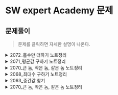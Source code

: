 # SW expert Academy 문제

## 문제풀이 

> 문제를 클릭하면 자세한 설명이 나온다. 

<details>
<summary>2072_홀수만 더하기 노트정리</summary>

* [문제링크](https://swexpertacademy.com/main/code/problem/problemDetail.do?contestProbId=AV5QSEhaA5sDFAUq)

## 삼성 기출문제 2072 홀수만 더하기

|시간제한|메모리제한|정답비율|입력조건|출력조건|
|:---:|:---:|:---:|:---:|:---:|
|30초|256MB|71%|첫 줄에 테스트 케이스의 개수 T가 주어지고, 그 아래로 각 테스트 케이스가 주어진다. 각 테스트 케이스의 첫 번째 줄에는 10개의 수가 주어진다.(모든 수는 0이상 10000이하의 정수)|출력의 각 줄은 '#t'로 시작하고, 공백을 한 칸 둔 다음 정답을 출력한다.(t는 테스트케이스의 번호이며 1부터 시작한다.)

<br>

### 문제

```
10개의 수를 입력 받아, 그 중에서 홀수만 더한 값을 출력하는 프로그램을 작성하라
```

<br>

|예제입력|예제출력|
|:---:|:---:|
|3||
|3 17 1 39 8 41 2 32 99 2|#1 200|
|22 8 5 123 7 2 63 7 3 46|#2 208|
|6 63 2 3 58 76 21 33 8 1|#3 121|

<br>

### 문제풀이 전략

1. 메인 로직 처리 
    - 홀수만 더하는 함수

2. 입력 처리
    -  input 받은뒤 그 수만큼 반복하여 testcase를 받는다.

3. 출력 처리
    - 문제 조건에 맞게 출력한다.


### 답안 전체코드

```python
def oddsum(tcase):
    result = 0
    for j in tcase:
        if j%2==1:
            result+=j
    return result
def 입력():
    n = int(input())
    i=0
    testcase = list()
    while i < n:
        inputNums=list(map(int,input().split()))
        testcase.append(inputNums)
        i += 1
    return testcase

def 출력(testcase):
    num=1
    for tcase in testcase:
        result=oddsum(tcase)
        print('#%d %d'%(num,result))
        num+=1

출력(입력())
```

</details>


<details>
<summary>2071_평균값 구하기 노트정리</summary>

* [문제링크](https://swexpertacademy.com/main/code/problem/problemDetail.do?problemLevel=1&contestProbId=AV5QRnJqA5cDFAUq&categoryId=AV5QRnJqA5cDFAUq&categoryType=CODE&problemTitle=&orderBy=FIRST_REG_DATETIME&selectCodeLang=ALL&select-1=1&pageSize=10&pageIndex=1)

## SW Expert Academy 2071번 평균값 구하기

|시간제한|메모리제한|정답비율|입력조건|출력조건|
|:---:|:---:|:---:|:---:|:---:|
|30초|256MB|68%|가장 첫 줄에는 테스트 케이스의 개수 T가 주어지고, 그 아래로 각 테스트 케이스가 주어진다.각 테스트 케이스의 첫 번째 줄에는 10개의 수가 주어진다.|출력의 각줄은 '#t'로 시작하고, 공백을 한 칸 둔 다음 정답을 출력한다.(t는 테스트 케이스의 번호를 의미하며 1부터 시작한다.)

<br>

### 문제

```
10개의 수를 입력 받아, 평균값을 출력하는 프로그램을 작성하라.

(소수점 첫째 자리에서 반올림한 정수를 출력한다.)
```


<br>

|예제입력|예제출력|
|:---:|:---:|
|3|예제출력2|
|3 17 1 39 8 41 2 32 99 2|#1 24|
|22 8 5 123 7 2 63 7 3 46|#2 29|
|6 63 2 3 58 76 21 33 8 1|#3 27|

<br>

### 문제풀이 전략

1. 메인 로직 처리 
    - 모두 더한뒤 10으로 나누고 round 함수를 이용하여 반올림한다.

2. 입력 처리
    -  input 받은뒤 그 수만큼 반복하여 testcase를 받는다.

3. 출력 처리
    - 문제 조건에 맞게 출력한다.


### 답안 전체코드

```py
def 평균(tcase):
    return round(sum(tcase)/10)
def 입력():
    n = int(input())
    i=0
    testcase = list()
    while i < n:
        inputNums=list(map(int,input().split()))
        testcase.append(inputNums)
        i += 1
    return testcase

def 출력(testcase):
    num=1
    for tcase in testcase:
        result=평균(tcase)
        print('#%d %d'%(num,result))
        num+=1

출력(입력())
```

</details>


<details>
<summary>2070_큰 놈, 작은 놈, 같은 놈 노트정리</summary>

* [문제링크](https://swexpertacademy.com/main/code/problem/problemDetail.do?problemLevel=1&contestProbId=AV5QQ6qqA40DFAUq&categoryId=AV5QQ6qqA40DFAUq&categoryType=CODE&problemTitle=&orderBy=FIRST_REG_DATETIME&selectCodeLang=ALL&select-1=1&pageSize=10&pageIndex=1)

## SW Expert Academy 2070번 큰 놈, 작은 놈, 같은 놈

|시간제한|메모리제한|정답비율|입력조건|출력조건|
|:---:|:---:|:---:|:---:|:---:|
|30초|256MB|82%|문제에표기|문제에표기

<br>

### 문제

```
[문제]

2개의 수를 입력 받아 크기를 비교하여 등호 또는 부등호를 출력하는 프로그램을 작성하라.


[제약 사항]

각 수는 0 이상 10000 이하의 정수이다.


[입력]

가장 첫 줄에는 테스트 케이스의 개수 T가 주어지고, 그 아래로 각 테스트 케이스가 주어진다.

각 테스트 케이스의 첫 번째 줄에는 2개의 수가 주어진다.


[출력]

출력의 각 줄은 '#t'로 시작하고, 공백을 한 칸 둔 다음 정답을 출력한다.

(t는 테스트 케이스의 번호를 의미하며 1부터 시작한다.)
```


<br>

|예제입력|예제출력|
|:---:|:---:|
|3|예제출력|
|3 8|#1 <|
|7 7|#2 =|
|369 123|#3 >|


<br>

### 문제풀이 전략

1. 메인 로직 처리 
    - 케이스만 나눠준다.

2. 입력 처리
    -  input 받은뒤 그 수만큼 반복하여 testcase를 받는다.

3. 출력 처리
    - 문제 조건에 맞게 출력한다.

### 답안 전체코드

```py
def 메인함수(testcase):
    if testcase[0] > testcase[1]:
        return ">"
    elif testcase[0] < testcase[1]:
        return "<"
    else:
        return "="


def 입력():
    n = int(input())
    i = 0
    testcaseList = list()
    while i<n:
        testcaseList.append(list(map(int,input().split())))
        i+=1
    return testcaseList

def 출력(testcaseList):
    n = 1
    for testcase in testcaseList:
        print("#%d %c"%(n,메인함수(testcase)))
        n+=1
출력(입력())
```


</details>


<details>
<summary>2068_최대수 구하기 노트정리</summary>

* [문제링크](https://swexpertacademy.com/main/code/problem/problemDetail.do?problemLevel=1&contestProbId=AV5QQhbqA4QDFAUq&categoryId=AV5QQhbqA4QDFAUq&categoryType=CODE&problemTitle=&orderBy=FIRST_REG_DATETIME&selectCodeLang=PYTHON&select-1=1&pageSize=10&pageIndex=1)

## SW Expert Academy 2068번 최대수 구하기

|시간제한|메모리제한|정답비율|입력조건|출력조건|
|:---:|:---:|:---:|:---:|:---:|
|30초|256MB|86%|문제에표기|문제에표기

<br>

### 문제

```
[문제]

10개의 수를 입력 받아, 그 중에서 가장 큰 수를 출력하는 프로그램을 작성하라.


[제약 사항]

각 수는 0 이상 10000 이하의 정수이다.


[입력]

가장 첫 줄에는 테스트 케이스의 개수 T가 주어지고, 그 아래로 각 테스트 케이스가 주어진다.

각 테스트 케이스의 첫 번째 줄에는 10개의 수가 주어진다.


[출력]

출력의 각 줄은 '#t'로 시작하고, 공백을 한 칸 둔 다음 정답을 출력한다.

(t는 테스트 케이스의 번호를 의미하며 1부터 시작한다.)
```


<br>

|예제입력|예제출력|
|:---:|:---:|
|3|예제출력|
|3 17 1 39 8 41 2 32 99 2|#1 99|
|22 8 5 123 7 2 63 7 3 46|#2 123|
|6 63 2 3 58 76 21 33 8 1|#3 76|

<br>

### 문제풀이 전략

1. 메인 로직 처리 
    - 최대수를 반환한다.

2. 입력 처리
    - input 받은뒤 그 수만큼 반복하여 testcase를 받는다.

3. 출력 처리
    - 문제 조건에 맞게 출력한다.


### 답안 전체코드

```py

def 메인함수(testcase):
    return max(testcase)
    


def 입력():
    n = int(input())
    i = 0
    testcaseList = list()
    while i<n: 
        testcaseList.append(list(map(int,input().split())))
        i+=1
    return testcaseList

def 출력(testcaseList):
    n = 1
    for testcase in testcaseList:
        print("#%d %d"%(n,메인함수(testcase)))
        n+=1

출력(입력())



```

</details>


<details>
<summary>2063_중간값 찾기</summary>

* [문제링크](https://swexpertacademy.com/main/code/problem/problemDetail.do?problemLevel=1&contestProbId=AV5QPsXKA2UDFAUq&categoryId=AV5QPsXKA2UDFAUq&categoryType=CODE&problemTitle=&orderBy=FIRST_REG_DATETIME&selectCodeLang=PYTHON&select-1=1&pageSize=10&pageIndex=1)

## SW Expert Academy 2070번 큰 놈, 작은 놈, 같은 놈

|시간제한|메모리제한|정답비율|입력조건|출력조건|
|:---:|:---:|:---:|:---:|:---:|
|30초|256MB|78%|문제에표기|문제에표기

<br>

### 문제

```
[문제]

중간값은 통계 집단의 수치를 크기 순으로 배열 했을 때 전체의 중앙에 위치하는 수치를 뜻한다.

입력으로 N 개의 점수가 주어졌을 때, 중간값을 출력하라.


[예제]

N이 9 이고, 9개의 점수가 아래와 같이 주어질 경우,

85 72 38 80 69 65 68 96 22

69이 중간값이 된다.


[제약 사항]

1. N은 항상 홀수로 주어진다.

2. N은 9이상 199 이하의 정수이다. (9 ≤ N ≤ 199)


[입력]

입력은 첫 줄에 N 이 주어진다.

둘째 줄에 N 개의 점수가 주어진다.


[출력]

N 개의 점수들 중, 중간값에 해당하는 점수를 정답으로 출력한다.
```


<br>

|예제입력|예제출력|
|:---:|:---:|
|9|예제출력|
|85 72 38 80 69 65 68 96 22|69|


<br>

### 문제풀이 전략

1. 메인 로직 처리 
    - 정렬 후 2로 나누어지는 몫의 인덱스를 반환한다.

2. 입력 처리
    - input 받은뒤 그 수만큼 반복하여 testcase를 받는다.

3. 출력 처리
    - 문제 조건에 맞게 출력한다.

### 답안 전체코드

```py
def 메인함수(testcase,n):
    testcase.sort()
    return testcase[(n//2)]

def 입력():
    n = int(input())
    testcase = list(map(int,input().split()))
    return testcase, n

def 출력(testcase,n):
    print(메인함수(testcase,n))


testcase,n = 입력()
출력(testcase,n)

```

</details>

<details>
<summary>2070_큰 놈, 작은 놈, 같은 놈 노트정리</summary>

* [문제링크](https://swexpertacademy.com/main/code/problem/problemDetail.do?problemLevel=1&contestProbId=AV5QQ6qqA40DFAUq&categoryId=AV5QQ6qqA40DFAUq&categoryType=CODE&problemTitle=&orderBy=FIRST_REG_DATETIME&selectCodeLang=ALL&select-1=1&pageSize=10&pageIndex=1)

## SW Expert Academy 2070번 큰 놈, 작은 놈, 같은 놈

|시간제한|메모리제한|정답비율|입력조건|출력조건|
|:---:|:---:|:---:|:---:|:---:|
|30초|256MB|82%|문제에표기|문제에표기

<br>

### 문제

```
[문제]

2개의 수를 입력 받아 크기를 비교하여 등호 또는 부등호를 출력하는 프로그램을 작성하라.


[제약 사항]

각 수는 0 이상 10000 이하의 정수이다.


[입력]

가장 첫 줄에는 테스트 케이스의 개수 T가 주어지고, 그 아래로 각 테스트 케이스가 주어진다.

각 테스트 케이스의 첫 번째 줄에는 2개의 수가 주어진다.


[출력]

출력의 각 줄은 '#t'로 시작하고, 공백을 한 칸 둔 다음 정답을 출력한다.

(t는 테스트 케이스의 번호를 의미하며 1부터 시작한다.)
```


<br>

|예제입력|예제출력|
|:---:|:---:|
|예제입력1|예제출력2|
|예제입력2|예제출력2|

<br>

### 문제풀이 전략



### 답안 전체코드



</details>